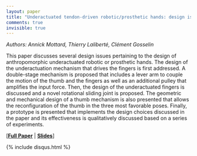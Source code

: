 ```yaml
---
layout: paper
title: "Underactuated tendon-driven robotic/prosthetic hands: design issues"
comments: true
invisible: true
---
```


<p class="text-left"><i>Authors: Annick Mottard, Thierry Lalibert&#233;, Cl&#233;ment Gosselin</i></p>

This paper discusses several design issues pertaining to the design of anthropomorphic underactuated robotic or prosthetic hands. The design of the underactuation mechanism that drives the fingers is first addressed. A double-stage mechanism is proposed that includes a lever arm to couple the motion of the thumb and the fingers as well as an additional pulley that amplifies the input force. Then, the design of the underactuated fingers is discussed and a novel rotational sliding joint is proposed. The geometric and mechanical design of a thumb mechanism is also presented that allows the reconfiguration of the thumb in the three most favorable poses. Finally, a prototype is presented that implements the design choices discussed in the paper and its effectiveness is qualitatively discussed based on a series of experiments. 

[<b><a href="/static/papers/72.pdf">Full Paper</a></b> \| <b><a href="/static/slides/72.mp4">Slides</a></b>]

{% include disqus.html %}